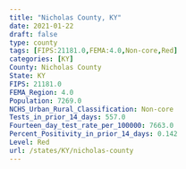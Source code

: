 ```yaml
---
title: "Nicholas County, KY"
date: 2021-01-22
draft: false
type: county
tags: [FIPS:21181.0,FEMA:4.0,Non-core,Red]
categories: [KY]
County: Nicholas County
State: KY
FIPS: 21181.0
FEMA_Region: 4.0
Population: 7269.0
NCHS_Urban_Rural_Classification: Non-core
Tests_in_prior_14_days: 557.0
Fourteen_day_test_rate_per_100000: 7663.0
Percent_Positivity_in_prior_14_days: 0.142
Level: Red
url: /states/KY/nicholas-county
---
```



